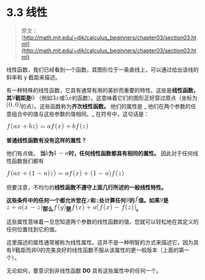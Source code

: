 # 3.3 线性

> 原文： [http://math.mit.edu/~djk/calculus_beginners/chapter03/section03.html](http://math.mit.edu/~djk/calculus_beginners/chapter03/section03.html)

线性函数，我们已经看到一个函数，其图形位于一条直线上，可以通过给出该线的斜率和 y 截距来描述。

有一种特殊的线性函数，它具有通常有用的美妙而重要的特性。这些是**线性函数，其![](img/tex-415290769594460e2e485922904f345d.gif)截距是![](img/tex-cfcd208495d565ef66e7dff9f98764da.gif)** （例如![](img/tex-c68ebab7a1e74618506a0a1fabe54186.gif)或![](img/tex-97e2f596ffc9211fecfee155ad18d643.gif)的函数）。这意味着它们的图形正好穿过原点（坐标为![](img/tex-bb9fd77684530503f3765280b54c2413.gif)的点）。这些函数称为**齐次线性函数。** 他们的属性是 _ 他们在两个参数的任意组合中的值与这些参数的值相同。_ 在符号中，这句话是：

![](img/tex-d75b66d7a247aca5855ff93f65590fab.gif)

**普通线性函数有没有这样的属性？**

他们有点做。 **当![](img/tex-92eb5ffee6ae2fec3ad71c777531578f.gif)为![](img/tex-fe6358115cc5f5164b8cfd2ae5f243c5.gif)时，任何线性函数都具有相同的属性。** 因此对于任何线性函数我们都有

**![](img/tex-c22f71d1ad8b22c63db82b5280498281.gif)**

但要注意，不均匀的**线性函数不遵守上面几行所述的一般线性特性。**

**这些条件中的任何一个都允许您在![](img/tex-9dd4e461268c8034f5c8564e155c67a6.gif)和![](img/tex-fbade9e36a3f36d3d676c1b808451dd7.gif)处计算任何![](img/tex-415290769594460e2e485922904f345d.gif)的![](img/tex-8fa14cdd754f91cc6554c9e71929cce7.gif)值。如果![](img/tex-415290769594460e2e485922904f345d.gif)是![](img/tex-816ff9b1c2296a5b60ca54c448315d2d.gif)那么![](img/tex-a2f04f05381d50c6b30a094fdae98b25.gif)是![](img/tex-ca783a61a9bbfdf451fd2a120c0321a4.gif)。**

这些属性意味着一旦您知道两个参数的线性函数的值，您就可以轻松地在其定义的任何位置找到它的值。

这里描述的属性通常被称为线性属性。这并不是一种明智的方式来描述它，因为具有![](img/tex-415290769594460e2e485922904f345d.gif)截距而非![](img/tex-cfcd208495d565ef66e7dff9f98764da.gif)的完美良好的线性函数不服从该属性的更一般版本（上面的第一个）。

无论如何，要意识到非线性函数 **DO** 具有这些属性中的任何一个。